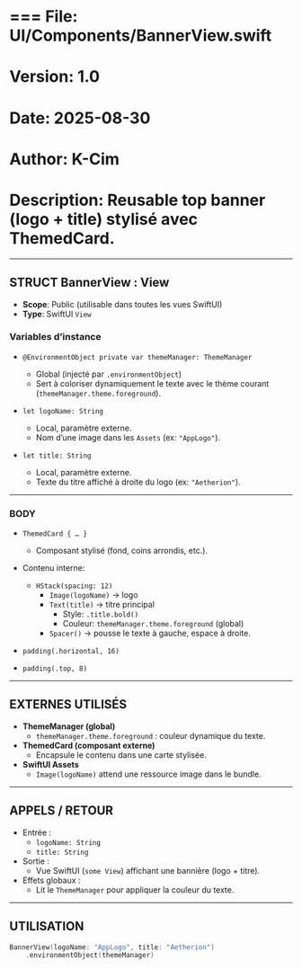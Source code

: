# === File: UI/Components/BannerView.swift
# Version: 1.0
# Date: 2025-08-30
# Author: K-Cim
# Description: Reusable top banner (logo + title) stylisé avec ThemedCard.

---

## STRUCT BannerView : View
- **Scope**: Public (utilisable dans toutes les vues SwiftUI)
- **Type**: SwiftUI `View`

### Variables d’instance
- `@EnvironmentObject private var themeManager: ThemeManager`
  - Global (injecté par `.environmentObject`)
  - Sert à coloriser dynamiquement le texte avec le thème courant (`themeManager.theme.foreground`).

- `let logoName: String`
  - Local, paramètre externe.
  - Nom d’une image dans les `Assets` (ex: `"AppLogo"`).

- `let title: String`
  - Local, paramètre externe.
  - Texte du titre affiché à droite du logo (ex: `"Aetherion"`).

---

### BODY
- `ThemedCard { … }`
  - Composant stylisé (fond, coins arrondis, etc.).
- Contenu interne:
  - `HStack(spacing: 12)`
    - `Image(logoName)` → logo
    - `Text(title)` → titre principal
      - Style: `.title.bold()`
      - Couleur: `themeManager.theme.foreground` (global)
    - `Spacer()` → pousse le texte à gauche, espace à droite.

- `padding(.horizontal, 16)`
- `padding(.top, 8)`

---

## EXTERNES UTILISÉS
- **ThemeManager (global)**
  - `themeManager.theme.foreground` : couleur dynamique du texte.
- **ThemedCard (composant externe)**
  - Encapsule le contenu dans une carte stylisée.
- **SwiftUI Assets**
  - `Image(logoName)` attend une ressource image dans le bundle.

---

## APPELS / RETOUR
- Entrée :
  - `logoName: String`
  - `title: String`
- Sortie :
  - Vue SwiftUI (`some View`) affichant une bannière (logo + titre).
- Effets globaux :
  - Lit le `ThemeManager` pour appliquer la couleur du texte.

---

## UTILISATION
```swift
BannerView(logoName: "AppLogo", title: "Aetherion")
    .environmentObject(themeManager)
